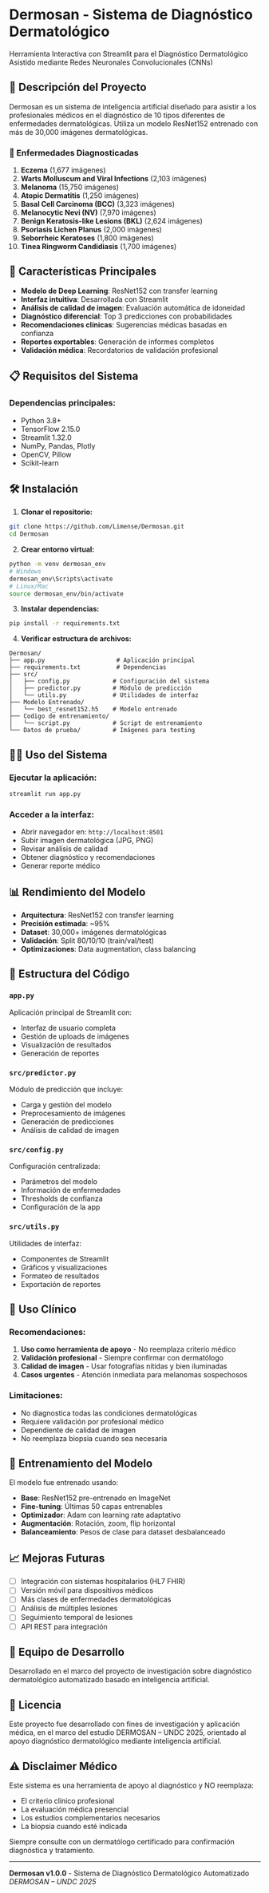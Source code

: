 # Dermosan - Sistema de Diagnóstico Dermatológico

Herramienta Interactiva con Streamlit para el Diagnóstico Dermatológico Asistido mediante Redes Neuronales Convolucionales (CNNs)

## 🏥 Descripción del Proyecto

Dermosan es un sistema de inteligencia artificial diseñado para asistir a los profesionales médicos en el diagnóstico de 10 tipos diferentes de enfermedades dermatológicas. Utiliza un modelo ResNet152 entrenado con más de 30,000 imágenes dermatológicas.

### 🎯 Enfermedades Diagnosticadas

1. **Eczema** (1,677 imágenes)
2. **Warts Molluscum and Viral Infections** (2,103 imágenes)
3. **Melanoma** (15,750 imágenes)
4. **Atopic Dermatitis** (1,250 imágenes)
5. **Basal Cell Carcinoma (BCC)** (3,323 imágenes)
6. **Melanocytic Nevi (NV)** (7,970 imágenes)
7. **Benign Keratosis-like Lesions (BKL)** (2,624 imágenes)
8. **Psoriasis Lichen Planus** (2,000 imágenes)
9. **Seborrheic Keratoses** (1,800 imágenes)
10. **Tinea Ringworm Candidiasis** (1,700 imágenes)

## 🚀 Características Principales

- **Modelo de Deep Learning**: ResNet152 con transfer learning
- **Interfaz intuitiva**: Desarrollada con Streamlit
- **Análisis de calidad de imagen**: Evaluación automática de idoneidad
- **Diagnóstico diferencial**: Top 3 predicciones con probabilidades
- **Recomendaciones clínicas**: Sugerencias médicas basadas en confianza
- **Reportes exportables**: Generación de informes completos
- **Validación médica**: Recordatorios de validación profesional

## 📋 Requisitos del Sistema

### Dependencias principales:
- Python 3.8+
- TensorFlow 2.15.0
- Streamlit 1.32.0
- NumPy, Pandas, Plotly
- OpenCV, Pillow
- Scikit-learn

## 🛠️ Instalación

1. **Clonar el repositorio:**
```bash
git clone https://github.com/Limense/Dermosan.git
cd Dermosan
```

2. **Crear entorno virtual:**
```bash
python -m venv dermosan_env
# Windows
dermosan_env\Scripts\activate
# Linux/Mac
source dermosan_env/bin/activate
```

3. **Instalar dependencias:**
```bash
pip install -r requirements.txt
```

4. **Verificar estructura de archivos:**
```
Dermosan/
├── app.py                    # Aplicación principal
├── requirements.txt          # Dependencias
├── src/
│   ├── config.py            # Configuración del sistema
│   ├── predictor.py         # Módulo de predicción
│   └── utils.py             # Utilidades de interfaz
├── Modelo Entrenado/
│   └── best_resnet152.h5    # Modelo entrenado
├── Codigo de entrenamiento/
│   └── script.py            # Script de entrenamiento
└── Datos de prueba/         # Imágenes para testing
```

## 🏃‍♂️ Uso del Sistema

### Ejecutar la aplicación:
```bash
streamlit run app.py
```

### Acceder a la interfaz:
- Abrir navegador en: `http://localhost:8501`
- Subir imagen dermatológica (JPG, PNG)
- Revisar análisis de calidad
- Obtener diagnóstico y recomendaciones
- Generar reporte médico

## 📊 Rendimiento del Modelo

- **Arquitectura**: ResNet152 con transfer learning
- **Precisión estimada**: ~95%
- **Dataset**: 30,000+ imágenes dermatológicas
- **Validación**: Split 80/10/10 (train/val/test)
- **Optimizaciones**: Data augmentation, class balancing

## 🔧 Estructura del Código

### `app.py`
Aplicación principal de Streamlit con:
- Interfaz de usuario completa
- Gestión de uploads de imágenes
- Visualización de resultados
- Generación de reportes

### `src/predictor.py`
Módulo de predicción que incluye:
- Carga y gestión del modelo
- Preprocesamiento de imágenes
- Generación de predicciones
- Análisis de calidad de imagen

### `src/config.py`
Configuración centralizada:
- Parámetros del modelo
- Información de enfermedades
- Thresholds de confianza
- Configuración de la app

### `src/utils.py`
Utilidades de interfaz:
- Componentes de Streamlit
- Gráficos y visualizaciones
- Formateo de resultados
- Exportación de reportes

## 🏥 Uso Clínico

### Recomendaciones:
1. **Uso como herramienta de apoyo** - No reemplaza criterio médico
2. **Validación profesional** - Siempre confirmar con dermatólogo
3. **Calidad de imagen** - Usar fotografías nítidas y bien iluminadas
4. **Casos urgentes** - Atención inmediata para melanomas sospechosos

### Limitaciones:
- No diagnostica todas las condiciones dermatológicas
- Requiere validación por profesional médico
- Dependiente de calidad de imagen
- No reemplaza biopsia cuando sea necesaria

## 🔬 Entrenamiento del Modelo

El modelo fue entrenado usando:
- **Base**: ResNet152 pre-entrenado en ImageNet
- **Fine-tuning**: Últimas 50 capas entrenables
- **Optimizador**: Adam con learning rate adaptativo
- **Augmentación**: Rotación, zoom, flip horizontal
- **Balanceamiento**: Pesos de clase para dataset desbalanceado

## 📈 Mejoras Futuras

- [ ] Integración con sistemas hospitalarios (HL7 FHIR)
- [ ] Versión móvil para dispositivos médicos
- [ ] Más clases de enfermedades dermatológicas
- [ ] Análisis de múltiples lesiones
- [ ] Seguimiento temporal de lesiones
- [ ] API REST para integración

## 👥 Equipo de Desarrollo

Desarrollado en el marco del proyecto de investigación sobre diagnóstico dermatológico automatizado basado en inteligencia artificial.

## 📄 Licencia

Este proyecto fue desarrollado con fines de investigación y aplicación médica, en el marco del estudio DERMOSAN – UNDC 2025, orientado al apoyo diagnóstico dermatológico mediante inteligencia artificial.

## ⚠️ Disclaimer Médico

Este sistema es una herramienta de apoyo al diagnóstico y NO reemplaza:
- El criterio clínico profesional
- La evaluación médica presencial  
- Los estudios complementarios necesarios
- La biopsia cuando esté indicada

Siempre consulte con un dermatólogo certificado para confirmación diagnóstica y tratamiento.

---

**Dermosan v1.0.0** - Sistema de Diagnóstico Dermatológico Automatizado  
*DERMOSAN – UNDC 2025*